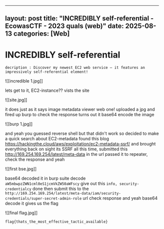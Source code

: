 
---
layout: post
title: "INCREDIBLY self-referential  - EcowasCTF - 2023 quals (web)"
date: 2025-08-13
categories: [Web]
---

# INCREDIBLY self-referential 

```
decription : Discover my newest EC2 web service – it features an impressively self-referential element!
```

![[incredible 1.jpg]]

lets get to it, EC2-instance??  vists the site 

![[site.jpg]]

 it does  just as it says image metadata viewer web one! uploaded a jpg and fired up burp to check the response turns out it base64 encode the image 

![[burp 1.jpg]]

and yeah you guessed reverse shell but that didn't work so decided to make a quick search about EC2-metadata found this blog https://hackingthe.cloud/aws/exploitation/ec2-metadata-ssrf/ and brought everything back on sight its SSRF all this time,  submitted this http://169.254.169.254/latest/meta-data in the url passed it to repeater, check the response and yeah 

![[first bse.jpg]]

base64 decoded it in burp suite decode ```aW5mbwpzZWN1cml0eS1jcmVkZW50aWFscy```  give out this ```info, security-credentialcy``` done then submit this to the ```http://169.254.169.254/latest/meta-data/iam/security-credentials/super-secret-admin-role```  url check response and yeah base64 decode it gives us the flag  

![[final flag.jpg]]

```
flag{thats_the_most_effective_tactic_available}
```

